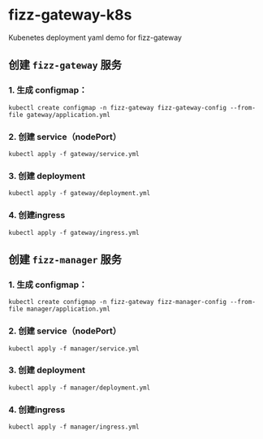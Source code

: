# fizz-gateway-k8s
Kubenetes deployment yaml demo for fizz-gateway

## 创建 `fizz-gateway` 服务

### 1. 生成 configmap：

```shell
kubectl create configmap -n fizz-gateway fizz-gateway-config --from-file gateway/application.yml 
```

### 2. 创建 service（nodePort）

```shell
kubectl apply -f gateway/service.yml
```

### 3. 创建 deployment

```shell
kubectl apply -f gateway/deployment.yml
```

### 4. 创建ingress

```shell
kubectl apply -f gateway/ingress.yml
```


## 创建 `fizz-manager` 服务

### 1. 生成 configmap：

```shell
kubectl create configmap -n fizz-gateway fizz-manager-config --from-file manager/application.yml 
```

### 2. 创建 service（nodePort）

```shell
kubectl apply -f manager/service.yml
```

### 3. 创建 deployment

```shell
kubectl apply -f manager/deployment.yml
```

### 4. 创建ingress

```shell
kubectl apply -f manager/ingress.yml
```

